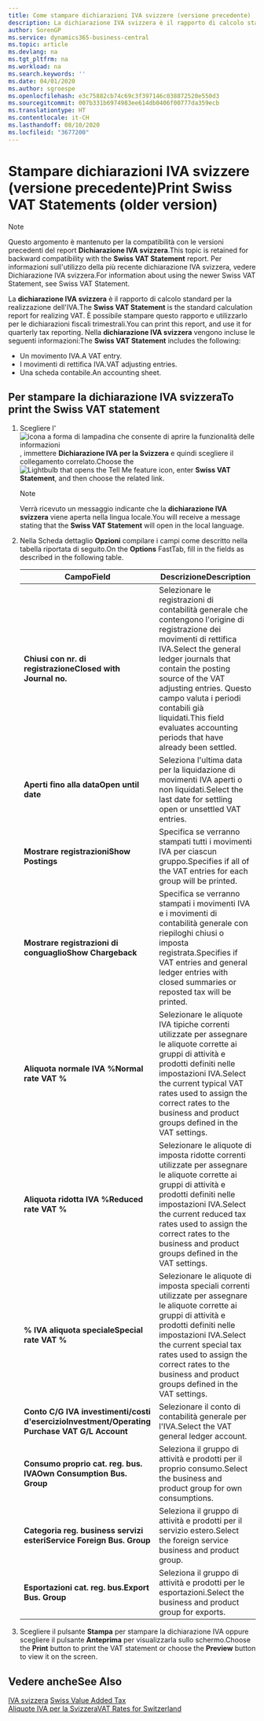 ```yaml
---
title: Come stampare dichiarazioni IVA svizzere (versione precedente)
description: La dichiarazione IVA svizzera è il rapporto di calcolo standard per la realizzazione dell'IVA. È possibile stampare questo rapporto e utilizzarlo per le dichiarazioni fiscali trimestrali.
author: SorenGP
ms.service: dynamics365-business-central
ms.topic: article
ms.devlang: na
ms.tgt_pltfrm: na
ms.workload: na
ms.search.keywords: ''
ms.date: 04/01/2020
ms.author: sgroespe
ms.openlocfilehash: e3c75882cb74c69c3f397146c038872520e550d3
ms.sourcegitcommit: 007b331b6974983ee614db0406f00777da359ecb
ms.translationtype: HT
ms.contentlocale: it-CH
ms.lasthandoff: 08/10/2020
ms.locfileid: "3677200"
---
```

# <a name="print-swiss-vat-statements-older-version"></a><span data-ttu-id="2c546-104">Stampare dichiarazioni IVA svizzere (versione precedente)</span><span class="sxs-lookup"><span data-stu-id="2c546-104">Print Swiss VAT Statements (older version)</span></span>

> [!NOTE]  
>  <span data-ttu-id="2c546-105">Questo argomento è mantenuto per la compatibilità con le versioni precedenti del report **Dichiarazione IVA svizzera**.</span><span class="sxs-lookup"><span data-stu-id="2c546-105">This topic is retained for backward compatibility with the **Swiss VAT Statement** report.</span></span> <span data-ttu-id="2c546-106">Per informazioni sull'utilizzo della più recente dichiarazione IVA svizzera, vedere Dichiarazione IVA svizzera.</span><span class="sxs-lookup"><span data-stu-id="2c546-106">For information about using the newer Swiss VAT Statement, see Swiss VAT Statement.</span></span>  

<span data-ttu-id="2c546-107">La **dichiarazione IVA svizzera** è il rapporto di calcolo standard per la realizzazione dell'IVA.</span><span class="sxs-lookup"><span data-stu-id="2c546-107">The **Swiss VAT Statement** is the standard calculation report for realizing VAT.</span></span> <span data-ttu-id="2c546-108">È possibile stampare questo rapporto e utilizzarlo per le dichiarazioni fiscali trimestrali.</span><span class="sxs-lookup"><span data-stu-id="2c546-108">You can print this report, and use it for quarterly tax reporting.</span></span> <span data-ttu-id="2c546-109">Nella **dichiarazione IVA svizzera** vengono incluse le seguenti informazioni:</span><span class="sxs-lookup"><span data-stu-id="2c546-109">The **Swiss VAT Statement** includes the following:</span></span>  

- <span data-ttu-id="2c546-110">Un movimento IVA.</span><span class="sxs-lookup"><span data-stu-id="2c546-110">A VAT entry.</span></span>  
- <span data-ttu-id="2c546-111">I movimenti di rettifica IVA.</span><span class="sxs-lookup"><span data-stu-id="2c546-111">VAT adjusting entries.</span></span>  
- <span data-ttu-id="2c546-112">Una scheda contabile.</span><span class="sxs-lookup"><span data-stu-id="2c546-112">An accounting sheet.</span></span>  

## <a name="to-print-the-swiss-vat-statement"></a><span data-ttu-id="2c546-113">Per stampare la dichiarazione IVA svizzera</span><span class="sxs-lookup"><span data-stu-id="2c546-113">To print the Swiss VAT statement</span></span>  

1.  <span data-ttu-id="2c546-114">Scegliere l'![icona a forma di lampadina che consente di aprire la funzionalità delle informazioni](../../media/ui-search/search_small.png "Informazioni sull'operazione che si desidera eseguire"), immettere **Dichiarazione IVA per la Svizzera** e quindi scegliere il collegamento correlato.</span><span class="sxs-lookup"><span data-stu-id="2c546-114">Choose the ![Lightbulb that opens the Tell Me feature](../../media/ui-search/search_small.png "Tell me what you want to do") icon, enter **Swiss VAT Statement**, and then choose the related link.</span></span>  

    > [!NOTE]  
    >  <span data-ttu-id="2c546-115">Verrà ricevuto un messaggio indicante che la **dichiarazione IVA svizzera** viene aperta nella lingua locale.</span><span class="sxs-lookup"><span data-stu-id="2c546-115">You will receive a message stating that the **Swiss VAT Statement** will open in the local language.</span></span>  

2.  <span data-ttu-id="2c546-116">Nella Scheda dettaglio **Opzioni** compilare i campi come descritto nella tabella riportata di seguito.</span><span class="sxs-lookup"><span data-stu-id="2c546-116">On the **Options** FastTab, fill in the fields as described in the following table.</span></span>  

    |<span data-ttu-id="2c546-117">Campo</span><span class="sxs-lookup"><span data-stu-id="2c546-117">Field</span></span>|<span data-ttu-id="2c546-118">Descrizione</span><span class="sxs-lookup"><span data-stu-id="2c546-118">Description</span></span>|  
    |---------------------------------|---------------------------------------|  
    |<span data-ttu-id="2c546-119">**Chiusi con nr. di registrazione**</span><span class="sxs-lookup"><span data-stu-id="2c546-119">**Closed with Journal no.**</span></span>|<span data-ttu-id="2c546-120">Selezionare le registrazioni di contabilità generale che contengono l'origine di registrazione dei movimenti di rettifica IVA.</span><span class="sxs-lookup"><span data-stu-id="2c546-120">Select the general ledger journals that contain the posting source of the VAT adjusting entries.</span></span> <span data-ttu-id="2c546-121">Questo campo valuta i periodi contabili già liquidati.</span><span class="sxs-lookup"><span data-stu-id="2c546-121">This field evaluates accounting periods that have already been settled.</span></span>|  
    |<span data-ttu-id="2c546-122">**Aperti fino alla data**</span><span class="sxs-lookup"><span data-stu-id="2c546-122">**Open until date**</span></span>|<span data-ttu-id="2c546-123">Seleziona l'ultima data per la liquidazione di movimenti IVA aperti o non liquidati.</span><span class="sxs-lookup"><span data-stu-id="2c546-123">Select the last date for settling open or unsettled VAT entries.</span></span>|  
    |<span data-ttu-id="2c546-124">**Mostrare registrazioni**</span><span class="sxs-lookup"><span data-stu-id="2c546-124">**Show Postings**</span></span>|<span data-ttu-id="2c546-125">Specifica se verranno stampati tutti i movimenti IVA per ciascun gruppo.</span><span class="sxs-lookup"><span data-stu-id="2c546-125">Specifies if all of the VAT entries for each group will be printed.</span></span>|  
    |<span data-ttu-id="2c546-126">**Mostrare registrazioni di conguaglio**</span><span class="sxs-lookup"><span data-stu-id="2c546-126">**Show Chargeback**</span></span>|<span data-ttu-id="2c546-127">Specifica se verranno stampati i movimenti IVA e i movimenti di contabilità generale con riepiloghi chiusi o imposta registrata.</span><span class="sxs-lookup"><span data-stu-id="2c546-127">Specifies if VAT entries and general ledger entries with closed summaries or reposted tax will be printed.</span></span>|  
    |<span data-ttu-id="2c546-128">**Aliquota normale IVA %**</span><span class="sxs-lookup"><span data-stu-id="2c546-128">**Normal rate VAT %**</span></span>|<span data-ttu-id="2c546-129">Selezionare le aliquote IVA tipiche correnti utilizzate per assegnare le aliquote corrette ai gruppi di attività e prodotti definiti nelle impostazioni IVA.</span><span class="sxs-lookup"><span data-stu-id="2c546-129">Select the current typical VAT rates used to assign the correct rates to the business and product groups defined in the VAT settings.</span></span>|  
    |<span data-ttu-id="2c546-130">**Aliquota ridotta IVA %**</span><span class="sxs-lookup"><span data-stu-id="2c546-130">**Reduced rate VAT %**</span></span>|<span data-ttu-id="2c546-131">Selezionare le aliquote di imposta ridotte correnti utilizzate per assegnare le aliquote corrette ai gruppi di attività e prodotti definiti nelle impostazioni IVA.</span><span class="sxs-lookup"><span data-stu-id="2c546-131">Select the current reduced tax rates used to assign the correct rates to the business and product groups defined in the VAT settings.</span></span>|  
    |<span data-ttu-id="2c546-132">**% IVA aliquota speciale**</span><span class="sxs-lookup"><span data-stu-id="2c546-132">**Special rate VAT %**</span></span>|<span data-ttu-id="2c546-133">Selezionare le aliquote di imposta speciali correnti utilizzate per assegnare le aliquote corrette ai gruppi di attività e prodotti definiti nelle impostazioni IVA.</span><span class="sxs-lookup"><span data-stu-id="2c546-133">Select the current special tax rates used to assign the correct rates to the business and product groups defined in the VAT settings.</span></span>|  
    |<span data-ttu-id="2c546-134">**Conto C/G IVA investimenti/costi d'esercizio**</span><span class="sxs-lookup"><span data-stu-id="2c546-134">**Investment/Operating Purchase VAT G/L Account**</span></span>|<span data-ttu-id="2c546-135">Selezionare il conto di contabilità generale per l'IVA.</span><span class="sxs-lookup"><span data-stu-id="2c546-135">Select the VAT general ledger account.</span></span>|  
    |<span data-ttu-id="2c546-136">**Consumo proprio cat. reg. bus. IVA**</span><span class="sxs-lookup"><span data-stu-id="2c546-136">**Own Consumption Bus. Group**</span></span>|<span data-ttu-id="2c546-137">Seleziona il gruppo di attività e prodotti per il proprio consumo.</span><span class="sxs-lookup"><span data-stu-id="2c546-137">Select the business and product group for own consumptions.</span></span>|  
    |<span data-ttu-id="2c546-138">**Categoria reg. business servizi esteri**</span><span class="sxs-lookup"><span data-stu-id="2c546-138">**Service Foreign Bus. Group**</span></span>|<span data-ttu-id="2c546-139">Seleziona il gruppo di attività e prodotti per il servizio estero.</span><span class="sxs-lookup"><span data-stu-id="2c546-139">Select the foreign service business and product group.</span></span>|  
    |<span data-ttu-id="2c546-140">**Esportazioni cat. reg. bus.**</span><span class="sxs-lookup"><span data-stu-id="2c546-140">**Export Bus. Group**</span></span>|<span data-ttu-id="2c546-141">Seleziona il gruppo di attività e prodotti per le esportazioni.</span><span class="sxs-lookup"><span data-stu-id="2c546-141">Select the business and product group for exports.</span></span>|  

3.  <span data-ttu-id="2c546-142">Scegliere il pulsante **Stampa** per stampare la dichiarazione IVA oppure scegliere il pulsante **Anteprima** per visualizzarla sullo schermo.</span><span class="sxs-lookup"><span data-stu-id="2c546-142">Choose the **Print** button to print the VAT statement or choose the **Preview** button to view it on the screen.</span></span>  

## <a name="see-also"></a><span data-ttu-id="2c546-143">Vedere anche</span><span class="sxs-lookup"><span data-stu-id="2c546-143">See Also</span></span>  
 <span data-ttu-id="2c546-144">[IVA svizzera](swiss-value-added-tax.md) </span><span class="sxs-lookup"><span data-stu-id="2c546-144">[Swiss Value Added Tax](swiss-value-added-tax.md) </span></span>  
 [<span data-ttu-id="2c546-145">Aliquote IVA per la Svizzera</span><span class="sxs-lookup"><span data-stu-id="2c546-145">VAT Rates for Switzerland</span></span>](vat-rates-for-switzerland.md)
